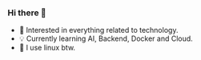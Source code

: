 ### Hi there 👋

- 🤖 Interested in everything related to technology.
- 💡 Currently learning AI, Backend, Docker and Cloud.
- 🐧 I use linux btw.
